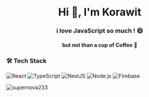 <h1 align="center">Hi 👋, I'm Korawit</h1>
<h3 align="center">i love JavaScript so much ! 😄</h3>
<h4 align="center">but not than a cup of Coffee 🍵</h4>


### 🛠 Tech Stack
![React](https://img.shields.io/badge/React-20232A?style=for-the-badge&logo=react)
![TypeScript](https://img.shields.io/badge/TypeScript-007ACC?style=for-the-badge&logo=typescript)
![NestJS](https://img.shields.io/badge/-NestJS-E0234E?style=for-the-badge&logo=nestjs)
![Node.js](https://img.shields.io/badge/-Node.js-43853D?style=for-the-badge&logo=node.js)
![Firebase](https://img.shields.io/badge/Firebase-ffca28?style=for-the-badge&logo=firebase)

<p align="left"> <img src="https://komarev.com/ghpvc/?username=supernova233&label=Profile%20views&color=0e75b6&style=flat" alt="supernova233" /> </p>


<p align="left">
</p>
